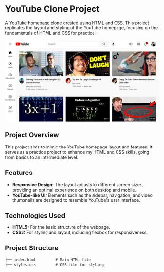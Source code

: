 # YouTube Clone Project

A YouTube homepage clone created using HTML and CSS. This project replicates the layout and styling of the YouTube homepage, focusing on the fundamentals of HTML and CSS for practice.

![YouTube Clone Screenshot](./youtube-clone/Screenshot%20from%202024-11-01%2020-43-16.png)


## Project Overview

This project aims to mimic the YouTube homepage layout and features. It serves as a practice project to enhance my HTML and CSS skills, going from basics to an intermediate level.

## Features

- **Responsive Design:** The layout adjusts to different screen sizes, providing an optimal experience on both desktop and mobile.
- **YouTube-like UI:** Elements such as the sidebar, navigation, and video thumbnails are designed to resemble YouTube's user interface.

## Technologies Used

- **HTML5:** For the basic structure of the webpage.
- **CSS3:** For styling and layout, including flexbox for responsiveness.

## Project Structure

```plaintext
├── index.html         # Main HTML file
├── styles.css         # CSS file for styling
